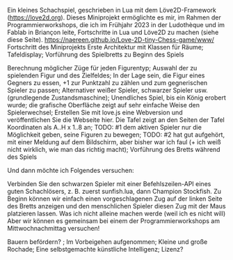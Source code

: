 Ein kleines Schachspiel, geschrieben in Lua mit dem Löve2D-Framework (https://love2d.org). Dieses Miniprojekt ermöglichte es mir, im Rahmen der Programmierworkshops, die ich im Frühjahr 2023 in der Ludothèque und im Fablab in Briançon leite, Fortschritte in Lua und Löve2D zu machen (siehe diese Seite).
<https://naereen.github.io/Love-2D-tiny-Chess-game/www/>
Fortschritt des Miniprojekts
  Erste Architektur mit Klassen für Räume;
  Tafeldisplay;
Vorführung des Spielbretts zu Beginn des Spiels

  Berechnung möglicher Züge für jeden Figurentyp;
  Auswahl der zu spielenden Figur und des Zielfeldes;
  In der Lage sein, die Figur eines Gegners zu essen, +1 zur Punktzahl zu zählen und zum gegnerischen Spieler zu passen;
  Alternativer weißer Spieler, schwarzer Spieler usw. (grundlegende Zustandsmaschine);
  Unendliches Spiel, bis ein König erobert wurde;
  die grafische Oberfläche zeigt auf sehr einfache Weise den Spielerwechsel;
  Erstellen Sie mit love.js eine Webversion und veröffentlichen Sie die Webseite hier.
  Die Tafel zeigt an den Seiten der Tafel Koordinaten als A..H x 1..8 an;
  TODO: #1 dem aktiven Spieler nur die Möglichkeit geben, seine Figuren zu bewegen;
  TODO: #2 hat gut aufgehört, mit einer Meldung auf dem Bildschirm, aber bisher war ich faul (+ ich weiß nicht wirklich, wie man das richtig macht);
Vorführung des Bretts während des Spiels

Und dann möchte ich Folgendes versuchen:

  Verbinden Sie den schwarzen Spieler mit einer Befehlszeilen-API eines guten Schachlösers, z. B. zuerst sunfish.lua, dann Champion Stockfish.
Zu Beginn können wir einfach einen vorgeschlagenen Zug auf der linken Seite des Bretts anzeigen und den menschlichen Spieler diesen Zug mit der Maus platzieren lassen.
Was ich nicht alleine machen werde (weil ich es nicht will)
Aber wir können es gemeinsam bei einem der Programmierworkshops am Mittwochnachmittag versuchen!

  Bauern befördern? ;
  Im Vorbeigehen aufgenommen;
  Kleine und große Rochade;
  Eine selbstgemachte künstliche Intelligenz;
Lizenz?